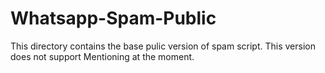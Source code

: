# Whatsapp-Spam-Public
This directory contains the base pulic version of spam script. This version does not support Mentioning at the moment.
